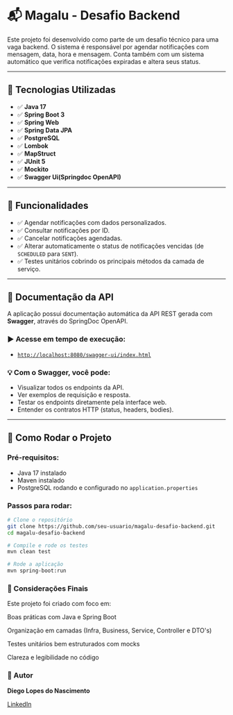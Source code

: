 # 📬 Magalu - Desafio Backend

Este projeto foi desenvolvido como parte de um desafio técnico para uma vaga backend. O sistema é responsável por agendar notificações com mensagem, data, hora e mensagem. Conta também com um sistema automático que verifica notificações expiradas e altera seus status.

---

## 🚀 Tecnologias Utilizadas

- ✅ **Java 17**
- ✅ **Spring Boot 3**
- ✅ **Spring Web**
- ✅ **Spring Data JPA**
- ✅ **PostgreSQL**
- ✅ **Lombok**
- ✅ **MapStruct**
- ✅ **JUnit 5**
- ✅ **Mockito**
- ✅ **Swagger Ui(Springdoc OpenAPI)**

---

## 🧠 Funcionalidades

- ✅ Agendar notificações com dados personalizados.
- ✅ Consultar notificações por ID.
- ✅ Cancelar notificações agendadas.
- ✅ Alterar automaticamente o status de notificações vencidas (de `SCHEDULED` para `SENT`).
- ✅ Testes unitários cobrindo os principais métodos da camada de serviço.

---

## 📄 Documentação da API

A aplicação possui documentação automática da API REST gerada com **Swagger**, através do SpringDoc OpenAPI.

### ▶️ Acesse em tempo de execução:

- [`http://localhost:8080/swagger-ui/index.html`](http://localhost:8080/swagger-ui/index.html)

### 💡 Com o Swagger, você pode:

- Visualizar todos os endpoints da API.
- Ver exemplos de requisição e resposta.
- Testar os endpoints diretamente pela interface web.
- Entender os contratos HTTP (status, headers, bodies).

---


## 🎯 Como Rodar o Projeto

### Pré-requisitos:
- Java 17 instalado
- Maven instalado
- PostgreSQL rodando e configurado no `application.properties`

### Passos para rodar:

```bash
# Clone o repositório
git clone https://github.com/seu-usuario/magalu-desafio-backend.git
cd magalu-desafio-backend

# Compile e rode os testes
mvn clean test

# Rode a aplicação
mvn spring-boot:run
```

### 📌 Considerações Finais
Este projeto foi criado com foco em:

Boas práticas com Java e Spring Boot

Organização em camadas (Infra, Business, Service, Controller e DTO's)

Testes unitários bem estruturados com mocks

Clareza e legibilidade no código

### 👤 Autor
**Diego Lopes do Nascimento**

[LinkedIn](https://www.linkedin.com/in/diego-nascimento-b33311221/)
